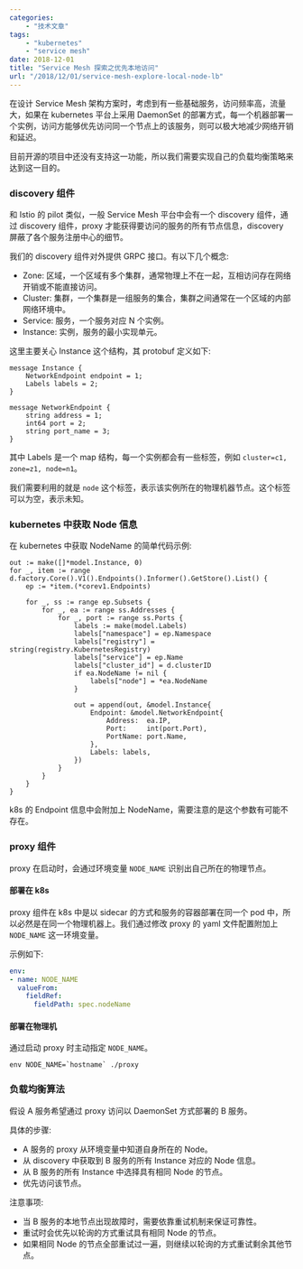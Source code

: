 ```yaml
---
categories:
    - "技术文章"
tags:
    - "kubernetes"
    - "service mesh"
date: 2018-12-01
title: "Service Mesh 探索之优先本地访问"
url: "/2018/12/01/service-mesh-explore-local-node-lb"
---
```


在设计 Service Mesh 架构方案时，考虑到有一些基础服务，访问频率高，流量大，如果在 kubernetes 平台上采用 DaemonSet 的部署方式，每一个机器部署一个实例，访问方能够优先访问同一个节点上的该服务，则可以极大地减少网络开销和延迟。

<!--more-->

目前开源的项目中还没有支持这一功能，所以我们需要实现自己的负载均衡策略来达到这一目的。

### discovery 组件

和 Istio 的 pilot 类似，一般 Service Mesh 平台中会有一个 discovery 组件，通过 discovery 组件，proxy 才能获得要访问的服务的所有节点信息，discovery 屏蔽了各个服务注册中心的细节。

我们的 discovery 组件对外提供 GRPC 接口。有以下几个概念:

* Zone: 区域，一个区域有多个集群，通常物理上不在一起，互相访问存在网络开销或不能直接访问。
* Cluster: 集群，一个集群是一组服务的集合，集群之间通常在一个区域的内部网络环境中。
* Service: 服务，一个服务对应 N 个实例。
* Instance: 实例，服务的最小实现单元。

这里主要关心 Instance 这个结构，其 protobuf 定义如下:

```
message Instance {
    NetworkEndpoint endpoint = 1;
    Labels labels = 2;
}

message NetworkEndpoint {
    string address = 1;
    int64 port = 2;
    string port_name = 3;
}
```

其中 Labels 是一个 map 结构，每一个实例都会有一些标签，例如 `cluster=c1, zone=z1, node=n1`。

我们需要利用的就是 `node` 这个标签，表示该实例所在的物理机器节点。这个标签可以为空，表示未知。

### kubernetes 中获取 Node 信息

在 kubernetes 中获取 NodeName 的简单代码示例:

```golang
out := make([]*model.Instance, 0)
for _, item := range d.factory.Core().V1().Endpoints().Informer().GetStore().List() {
    ep := *item.(*corev1.Endpoints)
    
    for _, ss := range ep.Subsets {
        for _, ea := range ss.Addresses {
            for _, port := range ss.Ports {
                labels := make(model.Labels)
                labels["namespace"] = ep.Namespace
                labels["registry"] = string(registry.KubernetesRegistry)
                labels["service"] = ep.Name
                labels["cluster_id"] = d.clusterID
                if ea.NodeName != nil {
                    labels["node"] = *ea.NodeName
                }

                out = append(out, &model.Instance{
                    Endpoint: &model.NetworkEndpoint{
                        Address:  ea.IP,
                        Port:     int(port.Port),
                        PortName: port.Name,
                    },
                    Labels: labels,
                })
            }
        }
    }
}
```

k8s 的 Endpoint 信息中会附加上 NodeName，需要注意的是这个参数有可能不存在。

### proxy 组件

proxy 在启动时，会通过环境变量 `NODE_NAME` 识别出自己所在的物理节点。

#### 部署在 k8s

proxy 组件在 k8s 中是以 sidecar 的方式和服务的容器部署在同一个 pod 中，所以必然是在同一个物理机器上。我们通过修改 proxy 的 yaml 文件配置附加上 `NODE_NAME` 这一环境变量。

示例如下:

```yaml
env:
- name: NODE_NAME
  valueFrom:
    fieldRef:
      fieldPath: spec.nodeName
```

#### 部署在物理机

通过启动 proxy 时主动指定 `NODE_NAME`。

``env NODE_NAME=`hostname` ./proxy``

### 负载均衡算法

假设 A 服务希望通过 proxy 访问以 DaemonSet 方式部署的 B 服务。

具体的步骤:

* A 服务的 proxy 从环境变量中知道自身所在的 Node。
* 从 discovery 中获取到 B 服务的所有 Instance 对应的 Node 信息。
* 从 B 服务的所有 Instance 中选择具有相同 Node 的节点。
* 优先访问该节点。

注意事项:

* 当 B 服务的本地节点出现故障时，需要依靠重试机制来保证可靠性。
* 重试时会优先以轮询的方式重试具有相同 Node 的节点。
* 如果相同 Node 的节点全部重试过一遍，则继续以轮询的方式重试剩余其他节点。
